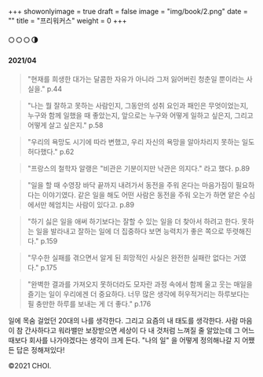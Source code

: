 +++
showonlyimage = true
draft = false
image = "img/book/2.png"
date = ""
title = "프리워커스"
weight = 0
+++

#### 🌕 🌕 🌕 🌗

#### 2021/04

> "현재를 희생한 대가는 달콤한 자유가 아니라 그저 잃어버린 청춘일 뿐이라는 사실을." p.44

> "나는 뭘 잘하고 못하는 사람인지, 그동안의 성취 요인과 패인은 무엇이었는지, 누구와 함께 일했을 때 좋았는지, 앞으로는 누구와 어떻게 일하고 싶은지, 그리고 어떻게 살고 싶은지." p.58

> "우리의 욕망도 시기에 따라 변했고, 우리 자신의 욕망을 알아차리지 못하는 일도 허다했다." p.62

> "프랑스의 철학자 알랭은 "비관은 기분이지만 낙관은 의지다." 라고 했다. p.89

> "일을 할 때 수영장 바닥 끝까지 내려가서 동전을 주워 온다는 마음가짐이 필요하다는 이야기였다. 같은 일을 해도 어떤 사람은 동전을 주워 오는가 하면 얕은 수심에서만 헤엄치는 사람이 있다고. p.89

> "하기 싫은 일을 애써 하기보다는 잘할 수 있는 일을 더 찾아서 하려고 한다. 못하는 일을 발라내고 잘하는 일에 더 집중하다 보면 능력치가 좋은 쪽으로 뚜렷해진다." p.159

> "무수한 실패를 겪으면서 알게 된 희망적인 사실은 완전한 실패란 없다는 거였다." p.175

> "완벽한 결과를 가져오지 못하더라도 모자란 과정 속에서 함께 울고 웃는 매일을 즐기는 일이 우리에겐 더 중요하다. 너무 많은 생각에 허우적거리는 하루보다는 필 충만한 하루를 보내는 게 더 좋다." p.176

일에 목숨 걸었던 20대의 나를 생각한다.
그리고 요즘의 내 태도를 생각한다.
사람 마음이 참 간사하다고 워라밸만 보장받으면 세상이 다 내 것처럼 느껴질 줄 알았는데
그 어느 때보다 회사를 나가야겠다는 생각이 크게 든다.
"나의 일" 을 어떻게 정의해나갈 지 어쨌든 답은 정해져있다!

©2021 CHOI.
